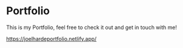 # Portfolio

This is my Portfolio, feel free to check it out and get in touch with me!

https://joelhardeportfolio.netlify.app/
